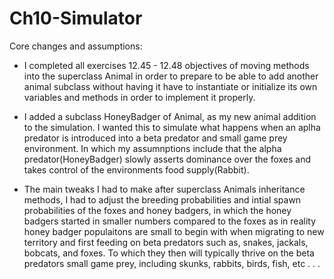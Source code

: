 # Ch10-Simulator
 Core changes and assumptions:
 - I completed all exercises 12.45 - 12.48 objectives of moving methods
 into the superclass Animal in order to prepare to be able to add another
 animal subclass without having it have to instantiate or initialize its own
 variables and methods in order to implement it properly.
 
 - I added a subclass HoneyBadger of Animal, as my new animal addition to
 the simulation. I wanted this to simulate what happens when an aplha predator
 is introduced into a beta predator and small game prey environment. In which
 my assumnptions include that the alpha predator(HoneyBadger) slowly asserts
 dominance over the foxes and takes control of the environments food
 supply(Rabbit).
 - The main tweaks I had to make after superclass Animals inheritance methods,
 I had to adjust the breeding probabilities and intial spawn probabilities of
 the foxes and honey badgers, in which the honey badgers started in smaller
 numbers compared to the foxes as in reality honey badger populaitons are
 small to begin with when migrating to new territory and first feeding on
 beta predators such as, snakes, jackals, bobcats, and foxes. To which they
 then will typically thrive on the beta predators small game prey, including
 skunks, rabbits, birds, fish, etc . . .
